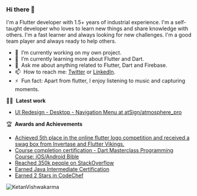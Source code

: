 ### Hi there 👋

I'm a Flutter developer with 1.5+ years of industrial experience. I'm a self-taught developer who loves to learn new things and share knowledge with others. I'm a fast learner and always looking for new challenges. I'm a good team player and always ready to help others. 

- 🔭 &nbsp;I’m currently working on my own project.
- 🌱 &nbsp;I’m currently learning more about Flutter and Dart.
- 💬 &nbsp;Ask me about anything related to Flutter, Dart and Firebase.
- 📫 &nbsp;How to reach me: [Twitter](https://twitter.com/kdevigner) or [LinkedIn](https://www.linkedin.com/in/kdevigner).
- ⚡ &nbsp;Fun fact: Apart from flutter, I enjoy listening to music and capturing moments.

👨‍💻 &nbsp;**Latest work**
- [UI Redesign - Desktop - Navigation Menu at atSign/atmosphere_pro](https://github.com/atsign-foundation/atmosphere_pro/pull/238)


🏆 &nbsp;**Awards and Achievements**
- [Achieved 5th place in the online flutter logo competition and received a swag box from Invertase and Flutter Vikings.](https://www.linkedin.com/feed/update/urn:li:activity:6990252234332598273/)
- [Course completion certification - Dart Masterclass Programming Course: iOS/Android Bible](https://www.udemy.com/certificate/UC-30b7c923-3605-4db8-8c37-0be89b07f495/)
- [Reached 350k people on StackOverflow](https://stackoverflow.com/users/6578482/ketan-vishwakarma)
- [Earned Java Intermediate Certification](https://www.hackerrank.com/ketanvishwakarma)
- [Earned 2 Stars in CodeChef](https://www.codechef.com/users/ketanhuji)


<p align="left"> <img src="https://komarev.com/ghpvc/?username=ketanvishwakarma&label=Views&color=blue&style=for-the-badge" alt="KetanVishwakarma" /> </p>

